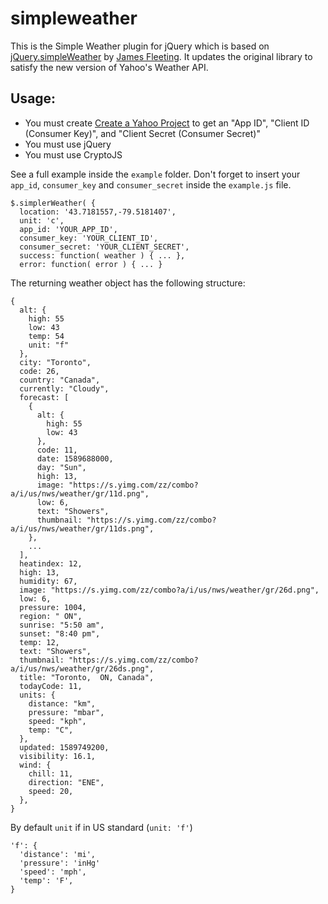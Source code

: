 # simpleweather

This is the Simple Weather plugin for jQuery which is based on [jQuery.simpleWeather](https://github.com/monkeecreate/jquery.simpleWeather) by [James Fleeting](https://twitter.com/fleetingftw). It updates the original library to satisfy the new version of Yahoo's Weather API. 

## Usage:

- You must create [Create a Yahoo Project](https://developer.yahoo.com/weather/) to get an "App ID", "Client ID (Consumer Key)", and "Client Secret (Consumer Secret)"
- You must use jQuery
- You must use CryptoJS

See a full example inside the `example` folder. Don't forget to insert your `app_id`, `consumer_key` and `consumer_secret` inside the `example.js` file.

```
$.simplerWeather( {
  location: '43.7181557,-79.5181407',
  unit: 'c',
  app_id: 'YOUR_APP_ID',
  consumer_key: 'YOUR_CLIENT_ID',
  consumer_secret: 'YOUR_CLIENT_SECRET',
  success: function( weather ) { ... },
  error: function( error ) { ... }
```

The returning weather object has the following structure:
```
{
  alt: {
    high: 55
    low: 43
    temp: 54
    unit: "f"
  },
  city: "Toronto",
  code: 26,
  country: "Canada",
  currently: "Cloudy",
  forecast: [
    {
      alt: {
        high: 55
        low: 43
      },
      code: 11,
      date: 1589688000,
      day: "Sun",
      high: 13,
      image: "https://s.yimg.com/zz/combo?a/i/us/nws/weather/gr/11d.png",
      low: 6,
      text: "Showers",
      thumbnail: "https://s.yimg.com/zz/combo?a/i/us/nws/weather/gr/11ds.png",
    },
    ...
  ],
  heatindex: 12,
  high: 13,
  humidity: 67,
  image: "https://s.yimg.com/zz/combo?a/i/us/nws/weather/gr/26d.png",
  low: 6,
  pressure: 1004,
  region: " ON",
  sunrise: "5:50 am",
  sunset: "8:40 pm",
  temp: 12,
  text: "Showers",
  thumbnail: "https://s.yimg.com/zz/combo?a/i/us/nws/weather/gr/26ds.png",
  title: "Toronto,  ON, Canada",
  todayCode: 11,
  units: {
    distance: "km",
    pressure: "mbar",
    speed: "kph",
    temp: "C",
  },
  updated: 1589749200,
  visibility: 16.1,
  wind: {
    chill: 11,
    direction: "ENE",
    speed: 20,
  },
}
```

By default `unit` if in US standard (`unit: 'f'`)
```
'f': {
  'distance': 'mi',
  'pressure': 'inHg'
  'speed': 'mph',
  'temp': 'F',
}
```